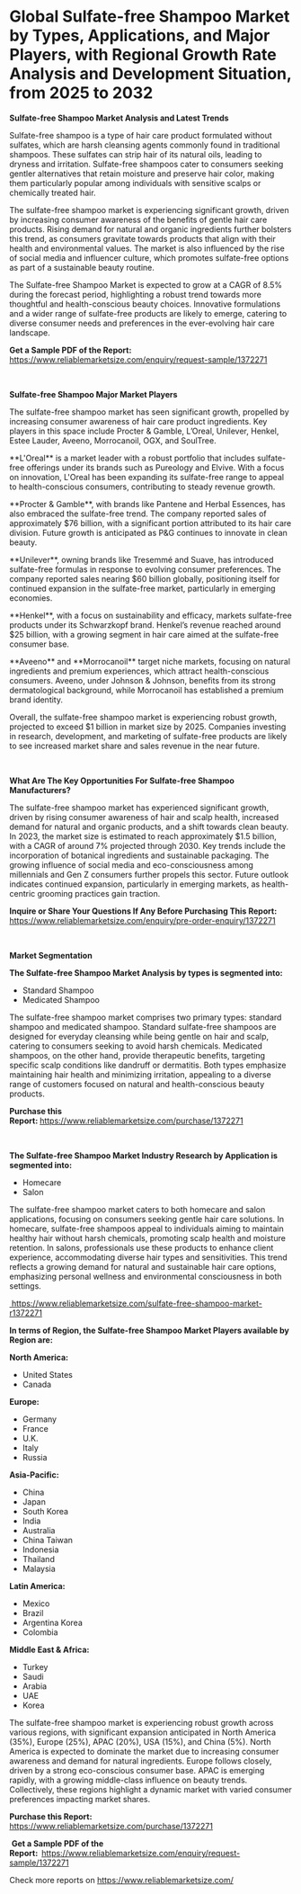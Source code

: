 <p><h1>Global Sulfate-free Shampoo Market by Types, Applications, and Major Players, with Regional Growth Rate Analysis and Development Situation, from 2025 to 2032</h1></p><p><strong>Sulfate-free Shampoo Market Analysis and Latest Trends</strong></p>
<p><p>Sulfate-free shampoo is a type of hair care product formulated without sulfates, which are harsh cleansing agents commonly found in traditional shampoos. These sulfates can strip hair of its natural oils, leading to dryness and irritation. Sulfate-free shampoos cater to consumers seeking gentler alternatives that retain moisture and preserve hair color, making them particularly popular among individuals with sensitive scalps or chemically treated hair.</p><p>The sulfate-free shampoo market is experiencing significant growth, driven by increasing consumer awareness of the benefits of gentle hair care products. Rising demand for natural and organic ingredients further bolsters this trend, as consumers gravitate towards products that align with their health and environmental values. The market is also influenced by the rise of social media and influencer culture, which promotes sulfate-free options as part of a sustainable beauty routine.</p><p>The Sulfate-free Shampoo Market is expected to grow at a CAGR of 8.5% during the forecast period, highlighting a robust trend towards more thoughtful and health-conscious beauty choices. Innovative formulations and a wider range of sulfate-free products are likely to emerge, catering to diverse consumer needs and preferences in the ever-evolving hair care landscape.</p></p>
<p><strong>Get a Sample PDF of the Report:&nbsp;</strong> <a href="https://www.reliablemarketsize.com/enquiry/request-sample/1372271?utm_campaign=2799&utm_medium=2&utm_source=Github&utm_content=ia&utm_term=22032025&utm_id=sulfate-free-shampoo">https://www.reliablemarketsize.com/enquiry/request-sample/1372271</a></p>
<p>&nbsp;</p>
<p><strong>Sulfate-free Shampoo Major Market Players</strong></p>
<p><p>The sulfate-free shampoo market has seen significant growth, propelled by increasing consumer awareness of hair care product ingredients. Key players in this space include Procter & Gamble, L’Oreal, Unilever, Henkel, Estee Lauder, Aveeno, Morrocanoil, OGX, and SoulTree.</p><p>**L'Oreal** is a market leader with a robust portfolio that includes sulfate-free offerings under its brands such as Pureology and Elvive. With a focus on innovation, L'Oreal has been expanding its sulfate-free range to appeal to health-conscious consumers, contributing to steady revenue growth. </p><p>**Procter & Gamble**, with brands like Pantene and Herbal Essences, has also embraced the sulfate-free trend. The company reported sales of approximately $76 billion, with a significant portion attributed to its hair care division. Future growth is anticipated as P&G continues to innovate in clean beauty.</p><p>**Unilever**, owning brands like Tresemmé and Suave, has introduced sulfate-free formulas in response to evolving consumer preferences. The company reported sales nearing $60 billion globally, positioning itself for continued expansion in the sulfate-free market, particularly in emerging economies.</p><p>**Henkel**, with a focus on sustainability and efficacy, markets sulfate-free products under its Schwarzkopf brand. Henkel’s revenue reached around $25 billion, with a growing segment in hair care aimed at the sulfate-free consumer base.</p><p>**Aveeno** and **Morrocanoil** target niche markets, focusing on natural ingredients and premium experiences, which attract health-conscious consumers. Aveeno, under Johnson & Johnson, benefits from its strong dermatological background, while Morrocanoil has established a premium brand identity.</p><p>Overall, the sulfate-free shampoo market is experiencing robust growth, projected to exceed $1 billion in market size by 2025. Companies investing in research, development, and marketing of sulfate-free products are likely to see increased market share and sales revenue in the near future.</p></p>
<p>&nbsp;</p>
<p><strong>What Are The Key Opportunities For Sulfate-free Shampoo Manufacturers?</strong></p>
<p><p>The sulfate-free shampoo market has experienced significant growth, driven by rising consumer awareness of hair and scalp health, increased demand for natural and organic products, and a shift towards clean beauty. In 2023, the market size is estimated to reach approximately $1.5 billion, with a CAGR of around 7% projected through 2030. Key trends include the incorporation of botanical ingredients and sustainable packaging. The growing influence of social media and eco-consciousness among millennials and Gen Z consumers further propels this sector. Future outlook indicates continued expansion, particularly in emerging markets, as health-centric grooming practices gain traction.</p></p>
<p><strong>Inquire or Share Your Questions If Any Before Purchasing This Report:</strong> <a href="https://www.reliablemarketsize.com/enquiry/pre-order-enquiry/1372271?utm_campaign=2799&utm_medium=2&utm_source=Github&utm_content=ia&utm_term=22032025&utm_id=sulfate-free-shampoo">https://www.reliablemarketsize.com/enquiry/pre-order-enquiry/1372271</a></p>
<p>&nbsp;</p>
<p><strong>Market Segmentation</strong></p>
<p><strong>The Sulfate-free Shampoo Market Analysis by types is segmented into:</strong></p>
<p><ul><li>Standard Shampoo</li><li>Medicated Shampoo</li></ul></p>
<p><p>The sulfate-free shampoo market comprises two primary types: standard shampoo and medicated shampoo. Standard sulfate-free shampoos are designed for everyday cleansing while being gentle on hair and scalp, catering to consumers seeking to avoid harsh chemicals. Medicated shampoos, on the other hand, provide therapeutic benefits, targeting specific scalp conditions like dandruff or dermatitis. Both types emphasize maintaining hair health and minimizing irritation, appealing to a diverse range of customers focused on natural and health-conscious beauty products.</p></p>
<p><strong>Purchase this Report:&nbsp;</strong><a href="https://www.reliablemarketsize.com/purchase/1372271?utm_campaign=2799&utm_medium=2&utm_source=Github&utm_content=ia&utm_term=22032025&utm_id=sulfate-free-shampoo">https://www.reliablemarketsize.com/purchase/1372271</a></p>
<p>&nbsp;</p>
<p><strong>The Sulfate-free Shampoo Market Industry Research by Application is segmented into:</strong></p>
<p><ul><li>Homecare</li><li>Salon</li></ul></p>
<p><p>The sulfate-free shampoo market caters to both homecare and salon applications, focusing on consumers seeking gentle hair care solutions. In homecare, sulfate-free shampoos appeal to individuals aiming to maintain healthy hair without harsh chemicals, promoting scalp health and moisture retention. In salons, professionals use these products to enhance client experience, accommodating diverse hair types and sensitivities. This trend reflects a growing demand for natural and sustainable hair care options, emphasizing personal wellness and environmental consciousness in both settings.</p></p>
<p><a href="https://www.reliablemarketsize.com/sulfate-free-shampoo-market-r1372271?utm_campaign=2799&utm_medium=2&utm_source=Github&utm_content=ia&utm_term=22032025&utm_id=sulfate-free-shampoo">&nbsp;https://www.reliablemarketsize.com/sulfate-free-shampoo-market-r1372271</a></p>
<p><strong>In terms of Region, the Sulfate-free Shampoo Market Players available by Region are:</strong></p>
<p>
    <p> <strong> North America: </strong>
        <ul>
            <li>United States</li>
            <li>Canada</li>
        </ul>
        </p> 
    <p> <strong> Europe: </strong>
        <ul>
            <li>Germany</li>
            <li>France</li>
            <li>U.K.</li>
            <li>Italy</li>
            <li>Russia</li>
        </ul>
        </p> 
    <p> <strong> Asia-Pacific: </strong>
        <ul>
            <li>China</li>
            <li>Japan</li>
            <li>South Korea</li>
            <li>India</li>
            <li>Australia</li>
            <li>China Taiwan</li>
            <li>Indonesia</li>
            <li>Thailand</li>
            <li>Malaysia</li>
        </ul>
        </p> 
    <p> <strong> Latin America: </strong>
        <ul>
            <li>Mexico</li>
            <li>Brazil</li>
            <li>Argentina Korea</li>
            <li>Colombia</li>
        </ul>
        </p> 
    <p> <strong> Middle East & Africa: </strong>
        <ul>
            <li>Turkey</li>
            <li>Saudi</li>
            <li>Arabia</li>
            <li>UAE</li>
            <li>Korea</li>
        </ul>
    </p>
    </p>
<p><p>The sulfate-free shampoo market is experiencing robust growth across various regions, with significant expansion anticipated in North America (35%), Europe (25%), APAC (20%), USA (15%), and China (5%). North America is expected to dominate the market due to increasing consumer awareness and demand for natural ingredients. Europe follows closely, driven by a strong eco-conscious consumer base. APAC is emerging rapidly, with a growing middle-class influence on beauty trends. Collectively, these regions highlight a dynamic market with varied consumer preferences impacting market shares.</p></p>
<p><strong>Purchase this Report: </strong><a href="https://www.reliablemarketsize.com/purchase/1372271?utm_campaign=2799&utm_medium=2&utm_source=Github&utm_content=ia&utm_term=22032025&utm_id=sulfate-free-shampoo">https://www.reliablemarketsize.com/purchase/1372271</a></p>
<p>&nbsp;<strong>Get a Sample PDF of the Report:&nbsp;&nbsp;</strong><a href="https://www.reliablemarketsize.com/enquiry/request-sample/1372271?utm_campaign=2799&utm_medium=2&utm_source=Github&utm_content=ia&utm_term=22032025&utm_id=sulfate-free-shampoo">https://www.reliablemarketsize.com/enquiry/request-sample/1372271</a></p>
<p><strong></strong></p>
<p>Check more reports on <a href="https://www.reliablemarketsize.com/?utm_campaign=2799&utm_medium=2&utm_source=Github&utm_content=ia&utm_term=22032025&utm_id=sulfate-free-shampoo">https://www.reliablemarketsize.com/</a></p>